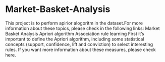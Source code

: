 # Market-Basket-Analysis
This project is to perform apirior alogoritm in the dataset.For more information about these topics, please check in the following links:  Market Basket Analysis  Apriori algorithm  Association rule learning  First it’s important to define the Apriori algorithm, including some statistical concepts (support, confidence, lift and conviction) to select interesting rules.  If you want more information about these measures, please check here.
